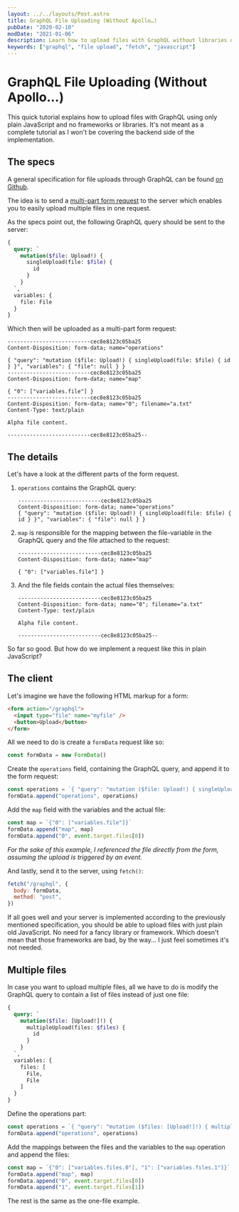 ```yaml
---
layout: ../../layouts/Post.astro
title: GraphQL File Uploading (Without Apollo…)
pubDate: "2020-02-10"
modDate: "2021-01-06"
description: Learn how to upload files with GraphQL without libraries or frameworks like Apollo.
keywords: ["graphql", "file upload", "fetch", "javascript"]
---
```


# GraphQL File Uploading (Without Apollo…)

This quick tutorial explains how to upload files with GraphQL using only plain JavaScript and no frameworks or libraries. It's not meant as a complete tutorial as I won't be covering the backend side of the implementation.

## The specs

A general specification for file uploads through GraphQL can be found [on Github](https://github.com/jaydenseric/graphql-multipart-request-spec).

The idea is to send a [multi-part form request](https://developer.mozilla.org/en-US/docs/Web/API/FormData) to the server which enables you to easily upload multiple files in one request.

As the specs point out, the following GraphQL query should be sent to the server:

```graphql
{
  query: `
    mutation($file: Upload!) {
      singleUpload(file: $file) {
        id
      }
    }
  `,
  variables: {
    file: File
  }
}
```

Which then will be uploaded as a multi-part form request:

```
--------------------------cec8e8123c05ba25
Content-Disposition: form-data; name="operations"

{ "query": "mutation ($file: Upload!) { singleUpload(file: $file) { id } }", "variables": { "file": null } }
--------------------------cec8e8123c05ba25
Content-Disposition: form-data; name="map"

{ "0": ["variables.file"] }
--------------------------cec8e8123c05ba25
Content-Disposition: form-data; name="0"; filename="a.txt"
Content-Type: text/plain

Alpha file content.

--------------------------cec8e8123c05ba25--
```

## The details

Let's have a look at the different parts of the form request.

1. `operations` contains the GraphQL query:

    ```
    --------------------------cec8e8123c05ba25
    Content-Disposition: form-data; name="operations"
    { "query": "mutation ($file: Upload!) { singleUpload(file: $file) { id } }", "variables": { "file": null } }
    ```

2. `map` is responsible for the mapping between the file-variable in the GraphQL query and the file attached to the request:

    ```
    --------------------------cec8e8123c05ba25
    Content-Disposition: form-data; name="map"

    { "0": ["variables.file"] }
    ```

3. And the file fields contain the actual files themselves:

    ```
    --------------------------cec8e8123c05ba25
    Content-Disposition: form-data; name="0"; filename="a.txt"
    Content-Type: text/plain

    Alpha file content.

    --------------------------cec8e8123c05ba25--
    ```

So far so good. But how do we implement a request like this in plain JavaScript?

## The client

Let's imagine we have the following HTML markup for a form:

```html
<form action="/graphql">
  <input type="file" name="myfile" />
  <button>Upload</button>
</form>
```

All we need to do is create a `formData` request like so:

```javascript
const formData = new FormData()
```

Create the `operations` field, containing the GraphQL query, and append it to the form request:

```javascript
const operations = `{ "query": "mutation ($file: Upload!) { singleUpload(file: $file) { id } }", "variables": { "file": null } }`
formData.append("operations", operations)
```

Add the `map` field with the variables and the actual file:

```javascript
const map = `{"0": ["variables.file"]}`
formData.append("map", map)
formData.append("0", event.target.files[0])
```

_For the sake of this example, I referenced the file directly from the form, assuming the upload is triggered by an event._

And lastly, send it to the server, using `fetch()`:

```javascript
fetch("/graphql", {
  body: formData,
  method: "post",
})
```

If all goes well and your server is implemented according to the previously mentioned specification, you should be able to upload files with just plain old JavaScript. No need for a fancy library or framework. Which doesn't mean that those frameworks are bad, by the way... I just feel sometimes it's not needed.

## Multiple files

In case you want to upload multiple files, all we have to do is modify the GraphQL query to contain a list of files instead of just one file:

```graphql
{
  query: `
    mutation($file: [Upload!]!) {
      multipleUpload(files: $files) {
        id
      }
    }
  `,
  variables: {
    files: [
      File,
      File
    ]
  }
}
```

Define the operations part:
```javascript
const operations = `{ "query": "mutation ($files: [Upload!]!) { multipleUpload(files: $files) { id } }", "variables": { "files": [null, null] } }`
formData.append("operations", operations)
```

Add the mappings between the files and the variables to the `map` operation and append the files:

```javascript
const map = `{"0": ["variables.files.0"], "1": ["variables.files.1"]}`
formData.append("map", map)
formData.append("0", event.target.files[0])
formData.append("1", event.target.files[1])
```

The rest is the same as the one-file example.
